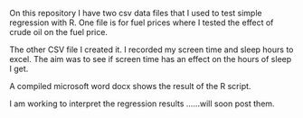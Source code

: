 On this repository I have two csv data files that I used to test simple regression with R. One file is for fuel prices where I tested the effect of crude oil on the fuel price.

The other CSV file I created it. I recorded my screen time and sleep hours to excel. The aim was to see if screen time has an effect on the hours of sleep I get.

A compiled microsoft word docx shows the result of the R script.

I am working to interpret the regression results ......will soon post them.
